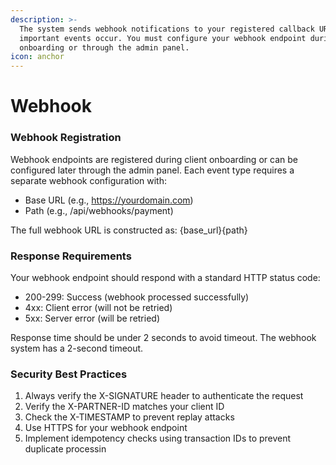 ```yaml
---
description: >-
  The system sends webhook notifications to your registered callback URL when
  important events occur. You must configure your webhook endpoint during client
  onboarding or through the admin panel.
icon: anchor
---
```


# Webhook

### Webhook Registration

Webhook endpoints are registered during client onboarding or can be configured later through the admin panel. Each event type requires a separate webhook configuration with:

* Base URL (e.g., https://yourdomain.com)
* Path (e.g., /api/webhooks/payment)

The full webhook URL is constructed as: {base\_url}{path}

### Response Requirements

Your webhook endpoint should respond with a standard HTTP status code:

* 200-299: Success (webhook processed successfully)
* 4xx: Client error (will not be retried)
* 5xx: Server error (will be retried)

Response time should be under 2 seconds to avoid timeout. The webhook system has a 2-second timeout.

### Security Best Practices

1. Always verify the X-SIGNATURE header to authenticate the request
2. Verify the X-PARTNER-ID matches your client ID
3. Check the X-TIMESTAMP to prevent replay attacks
4. Use HTTPS for your webhook endpoint
5. Implement idempotency checks using transaction IDs to prevent duplicate processin
